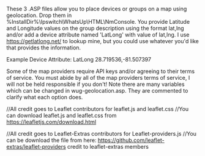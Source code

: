 These 3 .ASP files allow you to place devices or groups on a map using geolocation. Drop them in %InstallDir%\Ipswitch\WhatsUp\HTML\NmConsole. You provide Latitude and Longitude values on the group description using the format lat,lng and/or add a device attribute named 'LatLong' with value of lat,lng. I use https://getlatlong.net/ to lookup mine, but you could use whatever you'd like that provides the information.

Example Device Attribute:
LatLong 28.719536,-81.507397

Some of the map providers require API keys and/or agreeing to their terms of service. You must abide by all of the map providers terms of service, I will not be held responsible if you don't! Note there are many variables which can be changed in wug-geolocation.asp. They are commented to clarify what each option does.


//All credit goes to Leaflet contributors for leaflet.js and leaflet.css
//You can download leaflet.js and leaflet.css from https://leafletjs.com/download.html

//All credit goes to Leaflet-Extras contributors for Leaflet-providers.js
//You can be download the file from here: https://github.com/leaflet-extras/leaflet-providers credit to leaflet-extras members
